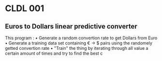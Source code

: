 # CLDL 001
## Euros to Dollars linear predictive converter

This program :
• Generate a random convertion rate to get Dollars from Euro
• Generate a training data set containing € -> $ pairs using the randomely getted convertion rate
• "Train" the thing by iterating through all value a certain amount of times and try to find the best c

